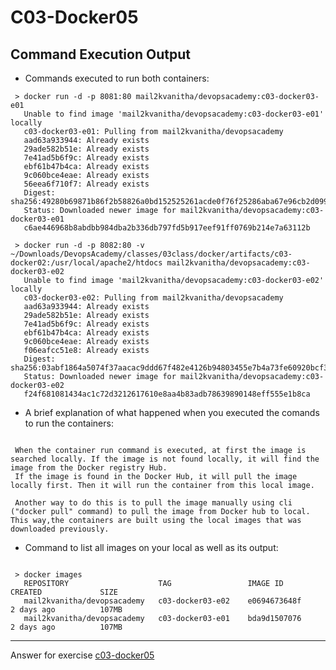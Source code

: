 # C03-Docker05

## Command Execution Output
- Commands executed to run both containers:
```
 > docker run -d -p 8081:80 mail2kvanitha/devopsacademy:c03-docker03-e01
   Unable to find image 'mail2kvanitha/devopsacademy:c03-docker03-e01' locally
   c03-docker03-e01: Pulling from mail2kvanitha/devopsacademy
   aad63a933944: Already exists 
   29ade582b51e: Already exists 
   7e41ad5b6f9c: Already exists 
   ebf61b47b4ca: Already exists 
   9c060bce4eae: Already exists 
   56eea6f710f7: Already exists 
   Digest: sha256:49280b69871b86f2b58826a0bd152525261acde0f76f25286aba67e96cb2d099
   Status: Downloaded newer image for mail2kvanitha/devopsacademy:c03-docker03-e01
   c6ae446968b8abdbb984dba2b336db797fd5b917eef91ff0769b214e7a63112b

 > docker run -d -p 8082:80 -v ~/Downloads/DevopsAcademy/classes/03class/docker/artifacts/c03-docker02:/usr/local/apache2/htdocs mail2kvanitha/devopsacademy:c03-docker03-e02
   Unable to find image 'mail2kvanitha/devopsacademy:c03-docker03-e02' locally
   c03-docker03-e02: Pulling from mail2kvanitha/devopsacademy
   aad63a933944: Already exists 
   29ade582b51e: Already exists 
   7e41ad5b6f9c: Already exists 
   ebf61b47b4ca: Already exists 
   9c060bce4eae: Already exists 
   f06eafcc51e8: Already exists 
   Digest: sha256:03abf1864a5074f37aacac9ddd67f482e4126b94803455e7b4a73fe60920bcf3
   Status: Downloaded newer image for mail2kvanitha/devopsacademy:c03-docker03-e02
   f24f681081434ac1c72d3212617610e8aa4b83adb78639890148eff555e1b8ca

```

- A brief explanation of what happened when you executed the comands to run the containers:
```

 When the container run command is executed, at first the image is searched locally. If the image is not found locally, it will find the image from the Docker registry Hub. 
 If the image is found in the Docker Hub, it will pull the image locally first. Then it will run the container from this local image.

 Another way to do this is to pull the image manually using cli ("docker pull" command) to pull the image from Docker hub to local. This way,the containers are built using the local images that was downloaded previously.

```

- Command to list all images on your local as well as its output:
```

 > docker images
   REPOSITORY                    TAG                 IMAGE ID            CREATED             SIZE
   mail2kvanitha/devopsacademy   c03-docker03-e02    e0694673648f        2 days ago          107MB
   mail2kvanitha/devopsacademy   c03-docker03-e01    bda9d1507076        2 days ago          107MB

```

<!-- Don't change anything below this point-->
<!-- Before commiting, remove both commented lines--> 
***
Answer for exercise [c03-docker05](https://github.com/devopsacademyau/academy/blob/af3225a3436f263164e8daebc6bbd1ef3122b900/classes/03class/exercises/c03-docker05/README.md)
